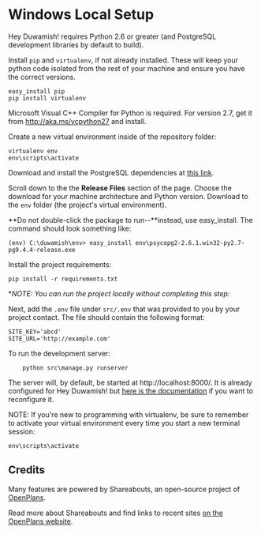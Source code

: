 Windows Local Setup
===========

Hey Duwamish! requires Python 2.6 or greater  (and PostgreSQL development libraries by default to build).

Install `pip` and `virtualenv`, if not already installed. These will keep your python code isolated from the rest of your machine and ensure you have the correct versions.
```
easy_install pip
pip install virtualenv
```


Microsoft Visual C++ Compiler for Python is required. For version 2.7, get it from http://aka.ms/vcpython27 and install.


Create a new virtual environment inside of the repository folder:
```
virtualenv env
env\scripts\activate
```


Download and install the PostgreSQL dependencies at [this link](http://www.stickpeople.com/projects/python/win-psycopg/).

Scroll down to the the **Release Files** section of the page. Choose the download for your machine architecture and Python version. Download to the `env` folder (the project's virtual environment).

**Do not double-click the package to run--**instead, use easy_install. The command should look something like:
```
(env) C:\duwamish\env> easy_install env\psycopg2-2.6.1.win32-py2.7-pg9.4.4-release.exe 
```


Install the project requirements:
```
pip install -r requirements.txt
```


**NOTE: You can run the project locally without completing this step:*

Next, add the `.env` file under `src/.env` that was provided to you by your project contact. The file should contain the following format:

```
SITE_KEY='abcd'
SITE_URL='http://example.com'
```

To run the development server:
```
	python src\manage.py runserver
```
The server will, by default, be started at http://localhost:8000/. It is already configured for Hey Duwamish! but [here is the documentation](https://github.com/openplans/shareabouts/blob/master/doc/CONFIG.md) if you want to reconfigure it.


NOTE: If you're new to programming with virtualenv, be sure to remember to activate your virtual environment every time you start a new terminal session:

```
env\scripts\activate
```

Credits
-------------
Many features are powered by Shareabouts, an open-source project of [OpenPlans](http://openplans.org).

Read more about Shareabouts and find links to recent sites [on the OpenPlans website](http://openplans.org/shareabouts/).
